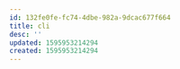 ```yaml
---
id: 132fe0fe-fc74-4dbe-982a-9dcac677f664
title: cli
desc: ''
updated: 1595953214294
created: 1595953214294
---
```


